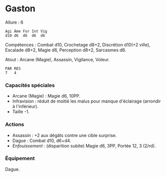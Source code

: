 # Gaston

Allure : 6

	Agi	Âme	For	Int	Vig
	d10	d6	d6	d6	d6

Compétences : Combat d10, Crochetage d8+2, Discrétion d10(+2 ville), Escalade d8+2, Magie d6, Perception d8+2, Sarcasmes d8.

Atout : Arcane (Magie), Assassin, Vigilance, Voleur.

	PAR	RES
	7	4

### Capacités spéciales
- Arcane (Magie) : Magie d6, 10PP.
- Infravision : réduit de moitié les malus pour manque d'éclairage (arrondir à l'inférieur).
- Taille -1.

### Actions
- Assassin : +2 aux dégâts contre une cible surprise.
- Dague : Combat d10, d6+d4.
- _Enfouissement_ : (disparition subite) Magie d6, 3PP, Portée 12, 3 (2/rd).

### Équipement
Dague.

